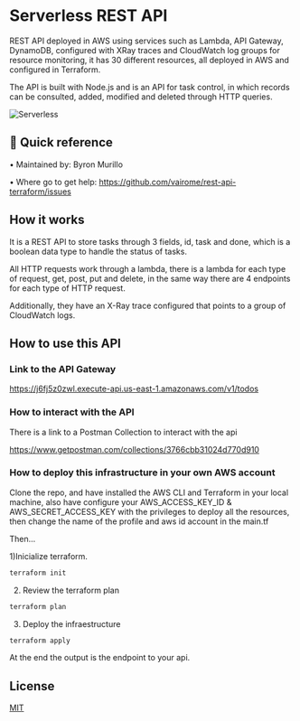 # Serverless REST API

REST API deployed in AWS using services such as Lambda, API Gateway, DynamoDB, configured with XRay traces and CloudWatch log groups for resource monitoring, it has 30 different resources, all deployed in AWS and configured in Terraform.

The API is built with Node.js and is an API for task control, in which records can be consulted, added, modified and deleted through HTTP queries.

![Serverless](https://4sysops.com/wp-content/uploads/2022/03/Serverless-computing-with-AWS-Lambda.png)

## 🚀 Quick reference

•	Maintained by: Byron Murillo

•	Where go to get help: https://github.com/vairome/rest-api-terraform/issues


## How it works

It is a REST API to store tasks through 3 fields, id, task and done, which is a boolean data type to handle the status of tasks.

All HTTP requests work through a lambda, there is a lambda for each type of request, get, post, put and delete, in the same way there are 4 endpoints for each type of HTTP request.

Additionally, they have an X-Ray trace configured that points to a group of CloudWatch logs.
## How to use this API

### Link to the API Gateway

https://j6fj5z0zwl.execute-api.us-east-1.amazonaws.com/v1/todos

### How to interact with the API

There is a link to a Postman Collection to interact with the api

https://www.getpostman.com/collections/3766cbb31024d770d910

### How to deploy this infrastructure in your own AWS account

Clone the repo, and have installed the AWS CLI and Terraform in your local machine, also have configure your AWS_ACCESS_KEY_ID & AWS_SECRET_ACCESS_KEY with the privileges to deploy all the resources, then change the name of the profile and aws id account in the main.tf

Then...

1)Inicialize terraform.
```js
terraform init

```
2) Review the terraform plan
```js
terraform plan
```

3) Deploy the infraestructure
```js
terraform apply
```

At the end the output is the endpoint to your api.

## License

[MIT](https://choosealicense.com/licenses/mit/)


